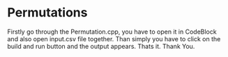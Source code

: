 # Permutations
Firstly go through the Permutation.cpp, you have to open it in CodeBlock and also open input.csv file together.
Than simply you have to click on the build and run button and the output appears. Thats it.
Thank You.
